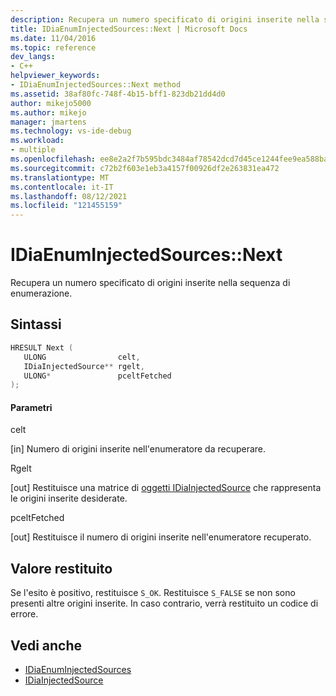 ```yaml
---
description: Recupera un numero specificato di origini inserite nella sequenza di enumerazione.
title: IDiaEnumInjectedSources::Next | Microsoft Docs
ms.date: 11/04/2016
ms.topic: reference
dev_langs:
- C++
helpviewer_keywords:
- IDiaEnumInjectedSources::Next method
ms.assetid: 38af80fc-748f-4b15-bff1-823db21dd4d0
author: mikejo5000
ms.author: mikejo
manager: jmartens
ms.technology: vs-ide-debug
ms.workload:
- multiple
ms.openlocfilehash: ee8e2a2f7b595bdc3484af78542dcd7d45ce1244fee9ea588ba5c1e1cff11a61
ms.sourcegitcommit: c72b2f603e1eb3a4157f00926df2e263831ea472
ms.translationtype: MT
ms.contentlocale: it-IT
ms.lasthandoff: 08/12/2021
ms.locfileid: "121455159"
---
```

# <a name="idiaenuminjectedsourcesnext"></a>IDiaEnumInjectedSources::Next
Recupera un numero specificato di origini inserite nella sequenza di enumerazione.

## <a name="syntax"></a>Sintassi

```C++
HRESULT Next ( 
   ULONG                celt,
   IDiaInjectedSource** rgelt,
   ULONG*               pceltFetched
);
```

#### <a name="parameters"></a>Parametri
 celt

[in] Numero di origini inserite nell'enumeratore da recuperare.

 Rgelt

[out] Restituisce una matrice di [oggetti IDiaInjectedSource](../../debugger/debug-interface-access/idiainjectedsource.md) che rappresenta le origini inserite desiderate.

 pceltFetched

[out] Restituisce il numero di origini inserite nell'enumeratore recuperato.

## <a name="return-value"></a>Valore restituito
 Se l'esito è positivo, restituisce `S_OK`. Restituisce `S_FALSE` se non sono presenti altre origini inserite. In caso contrario, verrà restituito un codice di errore.

## <a name="see-also"></a>Vedi anche
- [IDiaEnumInjectedSources](../../debugger/debug-interface-access/idiaenuminjectedsources.md)
- [IDiaInjectedSource](../../debugger/debug-interface-access/idiainjectedsource.md)
